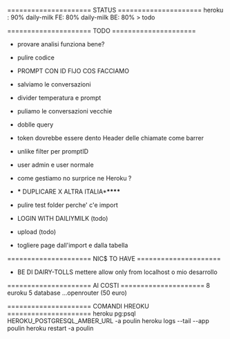 ===================== STATUS =====================
heroku : 90%
daily-milk FE: 80%
daily-milk BE: 80% > todo

===================== TODO =====================

- provare analisi funziona bene?
- pulire codice
- PROMPT CON ID FIJO COS FACCIAMO
- salviamo le conversazioni
- divider temperatura e prompt
- puliamo le conversazioni vecchie
- doblle query
- token dovrebbe essere dento Header delle chiamate come barrer
- unlike filter per promptID
- user admin e user normale
- come gestiamo no surprice ne Heroku ?

- **\*** DUPLICARE X ALTRA ITALIA\***\*\*\*\***
- pulire test folder perche' c'e import
- LOGIN WITH DAILIYMILK (todo)
- upload (todo)
- togliere page dall'import e dalla tabella

===================== NIC$ TO HAVE =====================

- BE DI DAIRY-TOLLS mettere allow only from localhost o mio desarrollo

===================== AI COSTI =====================
8 euroku
5 database
...openrouter (50 euro)

===================== COMANDI HREOKU =====================
heroku pg:psql HEROKU_POSTGRESQL_AMBER_URL -a poulin
heroku logs --tail --app poulin
heroku restart -a poulin
